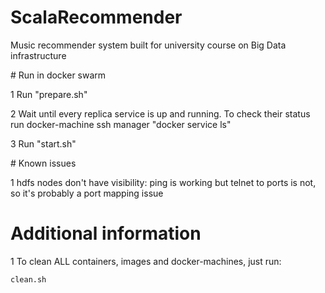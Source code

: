 # ScalaRecommender
Music recommender system built for university course on Big Data infrastructure

# Run in docker swarm

1 Run "prepare.sh"

2 Wait until every replica service is up and running. To check their status run docker-machine ssh manager "docker service ls"

3 Run "start.sh"

# Known issues

1 hdfs nodes don't have visibility: ping is working but telnet to ports is not, so it's probably a port mapping issue

# Additional information

1 To clean ALL containers, images and docker-machines, just run:
```
clean.sh
```
